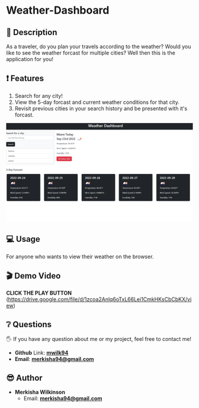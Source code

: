 # Weather-Dashboard

## 📑 Description

As a traveler, do you plan your travels according to the weather? Would you like to see the weather forcast for multiple cities? Well then this is the application for you!

## ❗ Features

1. Search for any city!
2. View the 5-day forcast and current weather conditions for that city.
3. Revisit previous cities in your search history and be presented with it's forcast.

![Image Caption](images/searchresult.PNG)

## 💻 Usage

For anyone who wants to view their weather on the browser.

## 🎬 Demo Video

**CLICK THE PLAY BUTTON**  
(https://drive.google.com/file/d/1zcoa2Anlq6oTxL66Lei1CmkHKsCbCbKX/view)

## ❔ Questions

🖐 If you have any question about me or my project, feel free to contact me!

- **Github** Link: [**mwilk94**](https://github.com/mwilk94)
- **Email**: **merkisha94@gmail.com**

## 😎 Author

- **Merkisha Wilkinson**
  - Email: **merkisha94@gmail.com**
